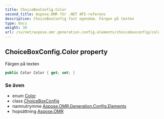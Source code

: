 ```yaml
---
title: ChoiceBoxConfig.Color
second_title: Aspose.OMR för .NET API-referens
description: ChoiceBoxConfig fast egendom. Färgen på texten
type: docs
weight: 30
url: /sv/net/aspose.omr.generation.config.elements/choiceboxconfig/color/
---
```

## ChoiceBoxConfig.Color property

Färgen på texten

```csharp
public Color Color { get; set; }
```

### Se även

* enum [Color](../../../aspose.omr.generation/color/)
* class [ChoiceBoxConfig](../)
* namnutrymme [Aspose.OMR.Generation.Config.Elements](../../choiceboxconfig/)
* hopsättning [Aspose.OMR](../../../)



